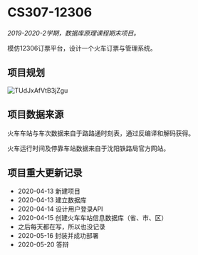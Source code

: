 # CS307-12306
*2019-2020-2学期，数据库原理课程期末项目。*

模仿12306订票平台，设计一个火车订票与管理系统。

## 项目规划
![TUdJxAfVtB3jZgu](https://i.loli.net/2020/04/14/TUdJxAfVtB3jZgu.jpg)

## 项目数据来源
火车车站与车次数据来自于路路通时刻表，通过反编译和解码获得。

火车运行时间及停靠车站数据来自于沈阳铁路局官方网站。

## 项目重大更新记录
* 2020-04-13 新建项目
* 2020-04-13 建立数据库
* 2020-04-14 设计用户登录API
* 2020-04-15 创建火车车站信息数据库（省、市、区）
* 之后每天都在写，所以也没记录
* 2020-05-16 封装并成功部署
* 2020-05-20 答辩

